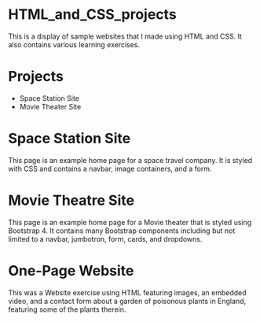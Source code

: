 # HTML_and_CSS_projects
This is a display of sample websites that I made using HTML and CSS. It also contains various learning exercises.

# Projects
- Space Station Site
- Movie Theater Site

# Space Station Site
This page is an example home page for a space travel company. It is styled with CSS and contains a navbar, image containers, and a form.

# Movie Theatre Site
This page is an example home page for a Movie theater that is styled using Bootstrap 4. It contains many Bootstrap components including but not limited to a navbar, jumbotron, form, cards, and dropdowns.

# One-Page Website
This was a Website exercise using HTML featuring images, an embedded video, and a contact form about a garden of poisonous plants in England, featuring some of the plants therein.
